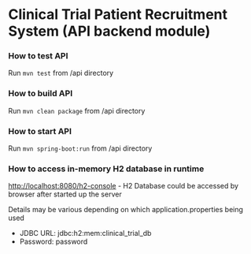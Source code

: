 
# Clinical Trial Patient Recruitment System (API backend module)

### How to test API
Run `mvn test` from /api directory

### How to build API
Run `mvn clean package` from /api directory

### How to start API
Run `mvn spring-boot:run` from /api directory

### How to access in-memory H2 database in runtime
[http://localhost:8080/h2-console](http://localhost:8080/h2-console) - H2 Database could be accessed by browser after started up the server

Details may be various depending on which application.properties being used
* JDBC URL: jdbc:h2:mem:clinical_trial_db
* Password: password